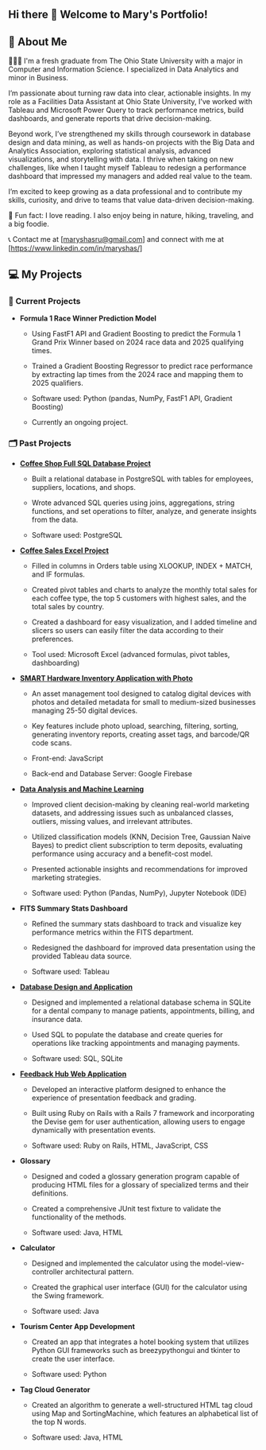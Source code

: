 ## Hi there 👋 Welcome to Mary's Portfolio!

## 🚀 About Me
👩🏻‍🎓 I'm a fresh graduate from The Ohio State University with a major in Computer and Information Science. I specialized in Data Analytics and minor in Business.

I’m passionate about turning raw data into clear, actionable insights. In my role as a Facilities Data Assistant at Ohio State University, I’ve worked with Tableau and Microsoft Power Query to track performance metrics, build dashboards, and generate reports that drive decision-making.

Beyond work, I’ve strengthened my skills through coursework in database design and data mining, as well as hands-on projects with the Big Data and Analytics Association, exploring statistical analysis, advanced visualizations, and storytelling with data. I thrive when taking on new challenges, like when I taught myself Tableau to redesign a performance dashboard that impressed my managers and added real value to the team.

I’m excited to keep growing as a data professional and to contribute my skills, curiosity, and drive to teams that value data-driven decision-making.

💌 Fun fact: I love reading. I also enjoy being in nature, hiking, traveling, and a big foodie.

📞 Contact me at [maryshasru@gmail.com] and connect with me at [https://www.linkedin.com/in/maryshas/]



## 💻 My Projects

### 🌟 Current Projects
- **Formula 1 Race Winner Prediction Model**  
  - Using FastF1 API and Gradient Boosting to predict the Formula 1 Grand Prix Winner based on 2024 race data and 2025 qualifying times.
 
  - Trained a Gradient Boosting Regressor to predict race performance by extracting lap times from the 2024 race and mapping them to 2025 qualifiers.
 
  - Software used: Python (pandas, NumPy, FastF1 API, Gradient Boosting)
 
  - Currently an ongoing project.
 
### 🗂️ Past Projects
- **[Coffee Shop Full SQL Database Project](https://github.com/maryshas/Coffee-Shop-Full-SQL-Database-Project)**  
  - Built a relational database in PostgreSQL with tables for employees, suppliers, locations, and shops.
 
  - Wrote advanced SQL queries using joins, aggregations, string functions, and set operations to filter, analyze, and generate insights from the data.
 
  - Software used: PostgreSQL
    
- **[Coffee Sales Excel Project](https://github.com/maryshas/Coffee-Sales-Excel-Project)**  
  - Filled in columns in Orders table using XLOOKUP, INDEX + MATCH, and IF formulas.
    
  - Created pivot tables and charts to analyze the monthly total sales for each coffee type, the top 5 customers with highest sales, and the total sales by country.
 
  - Created a dashboard for easy visualization, and I added timeline and slicers so users can easily filter the data according to their preferences.
 
  - Tool used: Microsoft Excel (advanced formulas, pivot tables, dashboarding)
    
- **[SMART Hardware Inventory Application with Photo](https://github.com/Leslieie/5915-Capstone-Project)**  
  - An asset management tool designed to catalog digital devices with photos and detailed metadata for small to medium-sized businesses managing 25-50 digital devices.
  
  - Key features include photo upload, searching, filtering, sorting, generating inventory reports, creating asset tags, and barcode/QR code scans.
  
  - Front-end: JavaScript
  
  - Back-end and Database Server: Google Firebase

- **[Data Analysis and Machine Learning](https://github.com/maryshas/Data-Analysis-and-Machine-Learning)**
  - Improved client decision-making by cleaning real-world marketing datasets, and addressing issues such as unbalanced classes, outliers, missing values, and irrelevant attributes.
 
  - Utilized classification models (KNN, Decision Tree, Gaussian Naive Bayes) to predict client subscription to term deposits, evaluating performance using accuracy and a benefit-cost model.
 
  - Presented actionable insights and recommendations for improved marketing strategies.
 
  - Software used: Python (Pandas, NumPy), Jupyter Notebook (IDE)
 
- **FITS Summary Stats Dashboard**
  -  Refined the summary stats dashboard to track and visualize key performance metrics within the FITS department.
 
  -  Redesigned the dashboard for improved data presentation using the provided Tableau data source.
 
  -  Software used: Tableau
 
- **[Database Design and Application](https://github.com/maryshas/Database-Design-and-Application)**
  - Designed and implemented a relational database schema in SQLite for a dental company to manage patients, appointments, billing, and insurance data.
 
  - Used SQL to populate the database and create queries for operations like tracking appointments and managing payments.
 
  - Software used: SQL, SQLite
 
- **[Feedback Hub Web Application](https://github.com/orgs/cse3901-osu-2024sp-910/teams/group-6/repositories)**
  - Developed an interactive platform designed to enhance the experience of presentation feedback and grading.
 
  - Built using Ruby on Rails with a Rails 7 framework and incorporating the Devise gem for user authentication, allowing users to engage dynamically with presentation events.
 
  - Software used: Ruby on Rails, HTML, JavaScript, CSS
 
- **Glossary**
  - Designed and coded a glossary generation program capable of producing HTML files for a glossary of specialized terms and their definitions.
 
  - Created a comprehensive JUnit test fixture to validate the functionality of the methods.
 
  - Software used: Java, HTML
 
- **Calculator**
  - Designed and implemented the calculator using the model-view-controller architectural pattern.
 
  - Created the graphical user interface (GUI) for the calculator using the Swing framework.
 
  - Software used: Java
 
- **Tourism Center App Development**
  - Created an app that integrates a hotel booking system that utilizes Python GUI frameworks such as breezypythongui and tkinter to create the user interface.
 
  - Software used: Python
 
- **Tag Cloud Generator**
  - Created an algorithm to generate a well-structured HTML tag cloud using Map and SortingMachine, which features an alphabetical list of the top N words.
 
  - Software used: Java, HTML
<!--
**maryshas/maryshas** is a ✨ _special_ ✨ repository because its `README.md` (this file) appears on your GitHub profile.

Here are some ideas to get you started:

- 🔭 I’m currently working on ...
- 🌱 I’m currently learning ...
- 👯 I’m looking to collaborate on ...
- 🤔 I’m looking for help with ...
- 💬 Ask me about ...
- 📫 How to reach me: ...
- 😄 Pronouns: ...
- ⚡ Fun fact: ...
-->
